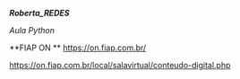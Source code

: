 _**Roberta_REDES**_

*Aula Python*

**FIAP ON **
https://on.fiap.com.br/


https://on.fiap.com.br/local/salavirtual/conteudo-digital.php
